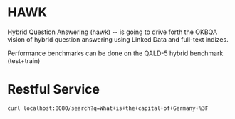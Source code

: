 HAWK
====

Hybrid Question Answering (hawk) -- is going to drive forth the OKBQA vision of hybrid question answering using Linked Data and full-text indizes. 

Performance benchmarks can be done on the QALD-5 hybrid benchmark (test+train)


Restful Service
===
``curl localhost:8080/search?q=What+is+the+capital+of+Germany+%3F``